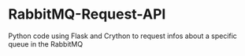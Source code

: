 # RabbitMQ-Request-API
Python code using Flask and Crython to request infos about a specific queue in the RabbitMQ
